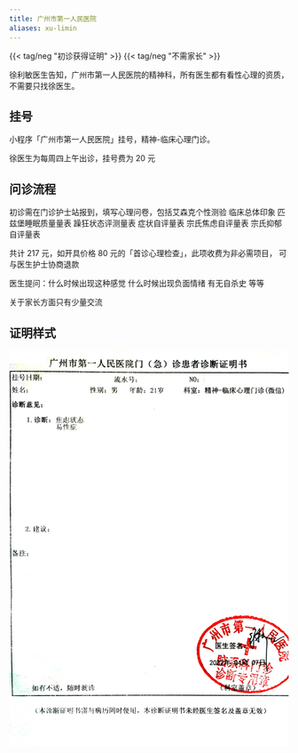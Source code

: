 ```yaml
---
title: 广州市第一人民医院
aliases: xu-limin
---
```


{{< tag/neg "初诊获得证明" >}} {{< tag/neg "不需家长" >}}

徐利敏医生告知，广州市第一人民医院的精神科，所有医生都有看性心理的资质，不需要只找徐医生。

## 挂号

小程序「广州市第一人民医院」挂号，精神-临床心理门诊。

徐医生为每周四上午出诊，挂号费为 20 元

## 问诊流程

初诊需在门诊护士站报到，填写心理问卷，包括艾森克个性测验 临床总体印象 匹兹堡睡眠质量量表 躁狂状态评测量表 症状自评量表 宗氏焦虑自评量表 宗氏抑郁自评量表

共计 217 元，如开具价格 80 元的「首诊心理检查」，此项收费为非必需项目， 可与医生护士协商退款

医生提问：什么时候出现这种感觉 什么时候出现负面情绪 有无自杀史 等等

关于家长方面只有少量交流

## 证明样式

![证明](zhengming.jpg)
